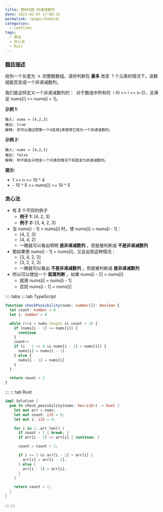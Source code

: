 ```yaml
---
title: 第665题-非递减数列
date: 2021-02-07 17:00:31
permalink: /pages/badac8/
categories:
  - LeetCode
tags:
  - 算法
  - 贪心法
  - Rust
---
```


### [题目描述](https://leetcode-cn.com/problems/non-decreasing-array/)

给你一个长度为  <span class="span-shadow">n</span>  的整数数组，请你判断在 **最多** 改变  <span class="span-shadow">1</span> 个元素的情况下，该数组能否变成一个非递减数列。

我们是这样定义一个非递减数列的：  对于数组中所有的  <span class="span-shadow">i (0 <= i <= n-2)</span>，总满足 <span class="span-shadow">nums[i] <= nums[i + 1]</span>。

<!-- more -->

**示例 1:**

```
输入: nums = [4,2,3]
输出: true
解释: 你可以通过把第一个4变成1来使得它成为一个非递减数列。
```

**示例 2:**

```
输入: nums = [4,2,1]
输出: false
解释: 你不能在只改变一个元素的情况下将其变为非递减数列。
```

**提示:**

- <span class="span-shadow">1 <= n <= 10 ^ 4</span>
- <span class="span-shadow">- 10 ^ 5 <= nums[i] <= 10 ^ 5</span>

### 贪心法

- 有 **2** 个不同的例子
  - **例子 1:** <span class="span-shadow">[4, 2, 3]</span>
  - **例子 2:** <span class="span-shadow">[3, 4, 2, 3]</span>
- 当 <span class="span-shadow">nums[i - 1] > nums[i] </span>时，使 <span class="span-shadow">nums[i] = nums[i - 1]</span>：
  - [4, 2, 3]
  - [4, <span class="span-shadow">4</span>, 2]
  - 一眼就可以看出明明 **是非递减数列** ，但是被判断成 **不是非递减数列**
- 那如果使 <span class="span-shadow">nums[i - 1] = nums[i]</span>，又会出现这种情况：
  - [3, 4, 2, 3]
  - [3, <span class="span-shadow">2</span>, 2, 3]
  - 一眼就可以看出 **不是非递减数列** ，但是被判断成 **是非递减数列**
- 所以可以增加一个 **距离判断** ，如果 <span class="span-shadow">nums[i - 2] > nums[i]</span>
  - 就用 <span class="span-shadow">nums[i] = nums[i - 1]</span>
  - 否则 <span class="span-shadow">nums[i - 1] = nums[i]</span>

:::: tabs
::: tab TypeScript

```TypeScript
function checkPossibility(nums: number[]): boolean {
  let count: number = 0
  let i: number = 0

  while (++i < nums.length && count < 2) {
    if (nums[i - 1] <= nums[i]) {
      continue
    }
    count++
    if (i - 2 >= 0 && nums[i - 2] > nums[i]) {
      nums[i] = nums[i - 1]
    } else {
      nums[i - 1] = nums[i]
    }
  }

  return count < 2
}
```

:::
::: tab Rust

```Rust
impl Solution {
  pub fn check_possibility(nums: Vec<i32>) -> bool {
    let mut arr = nums;
    let mut count: i32 = 0;
    let mut i: i32 = 0;

    for i in 1..arr.len() {
      if count > 2 { break; }
      if arr[i - 1] <= arr[i] { continue; }

      count = count + 1;

      if i >= 2 && arr[i - 2] > arr[i] {
        arr[i] = arr[i - 1];
      } else {
        arr[i - 1] = arr[i];
      }
    }

    return count < 2;
  }
}
```

:::
::::
